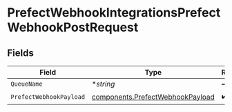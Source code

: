 # PrefectWebhookIntegrationsPrefectWebhookPostRequest


## Fields

| Field                                                                                | Type                                                                                 | Required                                                                             | Description                                                                          |
| ------------------------------------------------------------------------------------ | ------------------------------------------------------------------------------------ | ------------------------------------------------------------------------------------ | ------------------------------------------------------------------------------------ |
| `QueueName`                                                                          | **string*                                                                            | :heavy_minus_sign:                                                                   | N/A                                                                                  |
| `PrefectWebhookPayload`                                                              | [components.PrefectWebhookPayload](../../models/components/prefectwebhookpayload.md) | :heavy_check_mark:                                                                   | N/A                                                                                  |